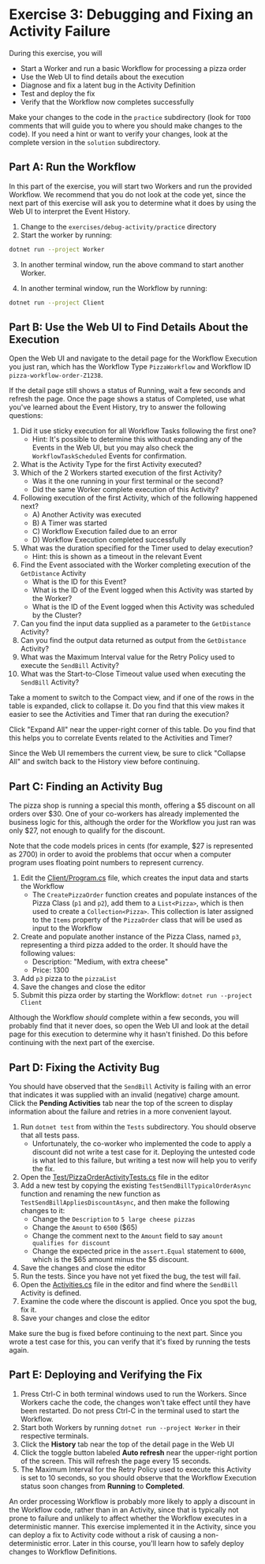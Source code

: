 # Exercise 3: Debugging and Fixing an Activity Failure
During this exercise, you will

* Start a Worker and run a basic Workflow for processing a pizza order
* Use the Web UI to find details about the execution
* Diagnose and fix a latent bug in the Activity Definition
* Test and deploy the fix
* Verify that the Workflow now completes successfully

Make your changes to the code in the `practice` subdirectory (look for 
`TODO` comments that will guide you to where you should make changes to 
the code). If you need a hint or want to verify your changes, look at 
the complete version in the `solution` subdirectory.

## Part A: Run the Workflow

In this part of the exercise, you will start two Workers and run the provided Workflow. We recommend that you do not look at the code yet, since the next part of this exercise will ask you to determine what it does by using the Web UI to interpret the Event History.

1. Change to the `exercises/debug-activity/practice` directory
2. Start the worker by running:

```sh
dotnet run --project Worker
```

3. In another terminal window, run the above command to start another Worker.

4. In another terminal window, run the Workflow by running:

```sh
dotnet run --project Client
```

## Part B: Use the Web UI to Find Details About the Execution

Open the Web UI and navigate to the detail page for the Workflow Execution you just ran, which has the Workflow Type `PizzaWorkflow` and Workflow ID `pizza-workflow-order-Z1238`.

If the detail page still shows a status of Running, wait a few seconds and refresh the page. Once the page shows a status of Completed, use what you've learned about the Event History, try to answer the following questions:

1. Did it use sticky execution for all Workflow Tasks following the
   first one?
   - Hint: It's possible to determine this without expanding any of the Events in the Web UI, but you may also check the `WorkflowTaskScheduled` Events for confirmation.
2. What is the Activity Type for the first Activity executed?
3. Which of the 2 Workers started execution of the first Activity?
   - Was it the one running in your first terminal or the second?
   - Did the same Worker complete execution of this Activity?
4. Following execution of the first Activity, which of the following
   happened next?
   - A) Another Activity was executed
   - B) A Timer was started
   - C) Workflow Execution failed due to an error
   - D) Workflow Execution completed successfully
5. What was the duration specified for the Timer used to delay execution?
   - Hint: this is shown as a timeout in the relevant Event
6. Find the Event associated with the Worker completing execution of
   the `GetDistance` Activity
   - What is the ID for this Event?
   - What is the ID of the Event logged when this Activity was started by the Worker?
   - What is the ID of the Event logged when this Activity was scheduled by the Cluster?
7. Can you find the input data supplied as a parameter to the
   `GetDistance` Activity?
8. Can you find the output data returned as output from the
   `GetDistance` Activity?
9. What was the Maximum Interval value for the Retry Policy used to execute the `SendBill` Activity?
10. What was the Start-to-Close Timeout value used when executing the `SendBill` Activity?

Take a moment to switch to the Compact view, and if one of the rows in the table is expanded, click to collapse it. Do you find that this view makes it easier to see the Activities and Timer that ran during the execution?

Click "Expand All" near the upper-right corner of this table. Do you find that this helps you to correlate Events related to the Activities and Timer?

Since the Web UI remembers the current view, be sure to click "Collapse All" and switch back to the History view before continuing.

## Part C: Finding an Activity Bug

The pizza shop is running a special this month, offering a $5 discount on all orders over $30. One of your co-workers has already implemented the business logic for this, although the order for the Workflow you just ran was only $27, not enough to qualify for the discount.

Note that the code models prices in cents (for example, $27 is represented as 2700) in order to avoid the problems that occur when a computer program uses floating point numbers to represent currency.

1. Edit the [Client/Program.cs](./practice/Client/Program.cs) file, which creates the input data and starts the Workflow
   - The `CreatePizzaOrder` function creates and populate instances of the Pizza Class (`p1` and `p2`), add them to a `List<Pizza>`, which is then used to create a `Collection<Pizza>`. This collection is later assigned to the `Items` property of the `PizzaOrder` class that will be used as input to the Workflow
2. Create and populate another instance of the Pizza Class, named `p3`, representing a third pizza added to the order. It should have the following values:
   - Description: "Medium, with extra cheese"
   - Price: 1300
3. Add `p3` pizza to the `pizzaList`
4. Save the changes and close the editor
5. Submit this pizza order by starting the Workflow: `dotnet run --project Client`

Although the Workflow _should_ complete within a few seconds, you will probably find that it never does, so open the Web UI and look at the detail page for this execution to determine why it hasn't finished. Do this before continuing with the next part of the exercise.

## Part D: Fixing the Activity Bug

You should have observed that the `SendBill` Activity is failing with an error that indicates it was supplied with an invalid (negative) charge amount. Click the **Pending Activities** tab near the top of the screen to display information about the failure and retries in a more convenient layout.

1. Run `dotnet test` from within the `Tests` subdirectory. You should observe that all tests pass.
   - Unfortunately, the co-worker who implemented the code to apply a discount did not write a test case for it. Deploying the untested code is what led to this failure, but writing a test now will help you to verify the fix.
2. Open the [Test/PizzaOrderActivityTests.cs](./practice/Test/PizzaOrderActivityTests.cs) file in the editor
3. Add a new test by copying the existing `TestSendBillTypicalOrderAsync` function and renaming the new function as `TestSendBillAppliesDiscountAsync`, and then make the following changes to it:
   - Change the `Description` to `5 large cheese pizzas`
   - Change the `Amount` to `6500` ($65)
   - Change the comment next to the `Amount` field to say `amount qualifies for discount`
   - Change the expected price in the `assert.Equal` statement to `6000`, which is the $65 amount minus the $5 discount.
4. Save the changes and close the editor
5. Run the tests. Since you have not yet fixed the bug, the test will fail.
6. Open the [Activities.cs](./practice/Workflow/Activities.cs) file in the editor and find where the `SendBill` Activity is defined.
7. Examine the code where the discount is applied. Once you spot the bug, fix it.
8. Save your changes and close the editor

Make sure the bug is fixed before continuing to the next part. Since you wrote a test case for this, you can verify that it's fixed by running the tests again.

## Part E: Deploying and Verifying the Fix

1. Press Ctrl-C in both terminal windows used to run the Workers. Since Workers cache the code, the changes won't take effect until they have been restarted. Do not press Ctrl-C in the terminal used to start the Workflow.
2. Start both Workers by running `dotnet run --project Worker` in their respective terminals.
3. Click the **History** tab near the top of the detail page in the Web UI
4. Click the toggle button labeled **Auto refresh** near the upper-right portion of the screen. This will refresh the page every 15 seconds.
5. The Maximum Interval for the Retry Policy used to execute this Activity is set to 10 seconds, so you should observe that the Workflow Execution status soon changes from **Running** to **Completed**.

An order processing Workflow is probably more likely to apply a discount in the Workflow code, rather than in an Activity, since that is typically not prone to failure and unlikely to affect whether the Workflow executes in a deterministic manner. This exercise implemented it in the Activity, since you can deploy a fix to Activity code without a risk of causing a non-deterministic error. Later in this course, you'll learn how to safely deploy changes to Workflow Definitions.
